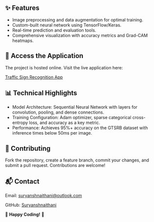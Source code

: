 <h2>✨ Features</h2>
<ul>
    <li>Image preprocessing and data augmentation for optimal training.</li>
    <li>Custom-built neural network using TensorFlow/Keras.</li>
    <li>Real-time prediction and evaluation tools.</li>
    <li>Comprehensive visualization with accuracy metrics and Grad-CAM heatmaps.</li>
</ul>

<h2>🚀 Access the Application</h2>
<p>The project is hosted online. Visit the live application here:</p>
<p><a href="https://traffic0signal.streamlit.app/" target="_blank">Traffic Sign Recognition App</a></p>

<h2>📊 Technical Highlights</h2>
<ul>
    <li>Model Architecture: Sequential Neural Network with layers for convolution, pooling, and dense connections.</li>
    <li>Training Configuration: Adam optimizer, sparse categorical cross-entropy loss, and accuracy as a key metric.</li>
    <li>Performance: Achieves 95%+ accuracy on the GTSRB dataset with inference times below 50ms per image.</li>
</ul>

<h2>🤝 Contributing</h2>
<p>Fork the repository, create a feature branch, commit your changes, and submit a pull request. Contributions are welcome!</p>


<h2>📬 Contact</h2>
<p>Email: <a href="suryanshnaithani@outlook.com">suryanshnaithani@outlook.com</a></p>
<p>GitHub: <a href="https://github.com/Suryanshnaithani">Suryanshnaithani</a></p>

<footer>
    🚦 <strong>Happy Coding!</strong> 🚦
</footer>
